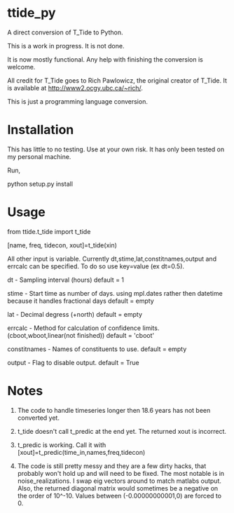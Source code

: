 ttide_py
========

A direct conversion of T_Tide to Python.



This is a work in progress. It is not done.

It is now mostly functional.
Any help with finishing the conversion is welcome.

All credit for T_Tide goes to Rich Pawlowicz, the original creator of T_Tide. 
It is available at http://www2.ocgy.ubc.ca/~rich/.

This is just a programming language conversion.


Installation
============

This has little to no testing. Use at your own risk. It has only been tested on my personal machine.

Run,

python setup.py install



Usage
=====

from ttide.t_tide import t_tide

[name, freq, tidecon, xout]=t_tide(xin)




All other input is variable.
Currently dt,stime,lat,constitnames,output and errcalc can be specified. To do so use key=value (ex dt=0.5).


dt -              Sampling interval (hours)   default = 1

stime -           Start time as number of days. using mpl.dates rather then datetime because it handles fractional days   default = empty

lat -             Decimal degress (+north)    default = empty

errcalc -         Method for calculation of confidence limits. (cboot,wboot,linear(not finished)) default = 'cboot'

constitnames -    Names of constituents to use. default = empty

output -          Flag to disable output. default = True



Notes
=====

1) The code to handle timeseries longer then 18.6 years has not been converted yet.

2) t_tide doesn't call t_predic at the end yet. The returned xout is incorrect. 

3) t_predic is working. Call it with [xout]=t_predic(time_in,names,freq,tidecon)

4) The code is still pretty messy and they are a few dirty hacks, that probably won't hold up and will need to be fixed. The most notable is in noise_realizations. I swap eig vectors around to match matlabs output.
Also, the returned diagonal matrix would sometimes be a negative on the order of 10^-10. Values between (-0.00000000001,0) are forced to 0. 


